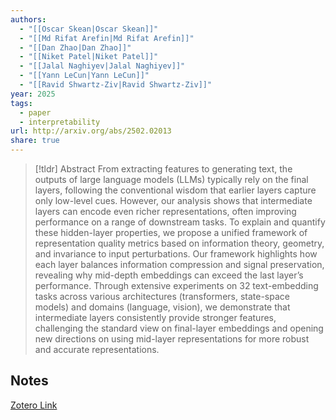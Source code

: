 ```yaml
---
authors:
  - "[[Oscar Skean|Oscar Skean]]"
  - "[[Md Rifat Arefin|Md Rifat Arefin]]"
  - "[[Dan Zhao|Dan Zhao]]"
  - "[[Niket Patel|Niket Patel]]"
  - "[[Jalal Naghiyev|Jalal Naghiyev]]"
  - "[[Yann LeCun|Yann LeCun]]"
  - "[[Ravid Shwartz-Ziv|Ravid Shwartz-Ziv]]"
year: 2025
tags:
  - paper
  - interpretability
url: http://arxiv.org/abs/2502.02013
share: true
---
```



> [!tldr] Abstract
> From extracting features to generating text, the outputs of large language models (LLMs) typically rely on the final layers, following the conventional wisdom that earlier layers capture only low-level cues. However, our analysis shows that intermediate layers can encode even richer representations, often improving performance on a range of downstream tasks. To explain and quantify these hidden-layer properties, we propose a unified framework of representation quality metrics based on information theory, geometry, and invariance to input perturbations. Our framework highlights how each layer balances information compression and signal preservation, revealing why mid-depth embeddings can exceed the last layer’s performance. Through extensive experiments on 32 text-embedding tasks across various architectures (transformers, state-space models) and domains (language, vision), we demonstrate that intermediate layers consistently provide stronger features, challenging the standard view on final-layer embeddings and opening new directions on using mid-layer representations for more robust and accurate representations.



## Notes

[Zotero Link](zotero://select/library/items/89CG36XM)


